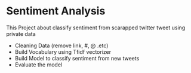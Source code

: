 # Sentiment Analysis

This Project about classify sentiment from scarapped twitter tweet using private data   
- Cleaning Data (remove link, #, @ .etc)   
- Build Vocabulary using Tfidf vectorizer   
- Build Model to classify sentiment from new tweets  
- Evaluate the model   
